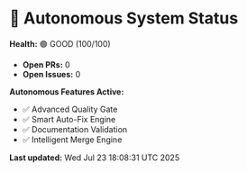 # 🤖 Autonomous System Status

<!-- Version: 2.6.0 -->

**Health:** 🟢 GOOD (100/100)

- **Open PRs:** 0
- **Open Issues:** 0

**Autonomous Features Active:**

- ✅ Advanced Quality Gate
- ✅ Smart Auto-Fix Engine
- ✅ Documentation Validation
- ✅ Intelligent Merge Engine

**Last updated:** Wed Jul 23 18:08:31 UTC 2025
